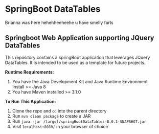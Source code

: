# SpringBoot DataTables
Brianna was here hehehheeheehe u have smelly farts
<h2>Springboot Web Application supporting JQuery DataTables</h2>

This repository contains a springBoot application that leverages JQuery DataTables. It is intended to be used as a template for future projects.

<b>Runtime Requirements:</b>

1. You have the Java Development Kit and Java Runtime Environment Install >= Java 8
2. You have Maven installed >= 3.1.0

<b>To Run This Application:</b>

1. Clone the repo and `cd` into the parent directory
2. Run `mvn clean package` to create a JAR
3. Run `java -jar /target/springBootDataTables-0.0.1-SNAPSHOT.jar`
4. Visit `localhost:8080/` in your browser of choice`

